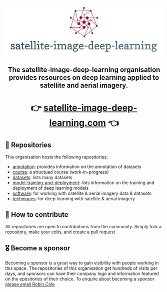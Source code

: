 <div align="center">
  <p>
    <a href="https://www.satellite-image-deep-learning.com/">
        <img src="logo.png" width="700">
    </a>
</p>
  <h2>The satellite-image-deep-learning organisation provides resources on deep learning applied to satellite and aerial imagery.</h2>

# 👉 [satellite-image-deep-learning.com](https://www.satellite-image-deep-learning.com/) 👈

</div>

## 📒 Repositories
This organisation hosts the following repositories:

- [annotation](https://github.com/satellite-image-deep-learning/annotation): provides information on the annotation of datasets
- [course](https://github.com/satellite-image-deep-learning/course): a structued course (work-in-progress)
- [datasets](https://github.com/satellite-image-deep-learning/datasets): lists many datasets
- [model-training-and-deployment](https://github.com/satellite-image-deep-learning/model-training-and-deployment): lists information on the training and deployment of deep learning models
- [software](https://github.com/satellite-image-deep-learning/software): for working with satellite & aerial imagery data & datasets
- [techniques](https://github.com/satellite-image-deep-learning/techniques): for deep learning with satellite & aerial imagery

## 📝 How to contribute
All repositories are open to contributions from the community. Simply fork a repository, make your edits, and create a pull request

## 🎖️ Become a sponsor
Becoming a sponsor is a great way to gain visibility with people working in this space. The repositories of this organisation get hundreds of visits per days, and sponsors can have their company logo and information featured on the epositories of their choice. To enquire about becoming a sponsor [please email Robin Cole](mailto:robin@deep-field-insights.com)
